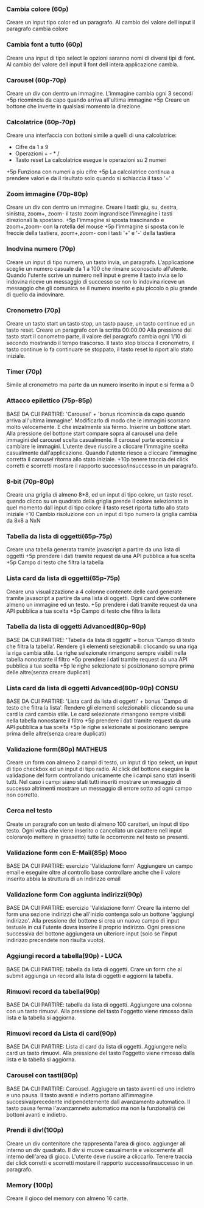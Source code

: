 

### Cambia colore (60p)
Creare un input tipo color ed un paragrafo. 
Al cambio del valore dell input il paragrafo cambia colore


### Cambia font a tutto (60p)
Creare una input di tipo select le opzioni saranno nomi di diversi tipi di font.
Al cambio del valore dell input il font dell intera applicazione cambia.


### Carousel (60p-70p)
Creare un div con dentro un immagine. 
L'immagine cambia ogni 3 secondi
+5p ricomincia da capo quando arriva all'ultima immagine
+5p Creare un bottone che inverte in qualsiasi momento la direzione.


### Calcolatrice (60p-70p)
Creare una interfaccia con bottoni simile a quelli di una calcolatrice:
- Cifre da 1 a 9
- Operazioni + - * /
- Tasto reset
La calcolatrice esegue le operazioni su 2 numeri

+5p Funziona con numeri a piu cifre
+5p La calcolatrice continua a prendere valori e da il risultato solo quando si schiaccia il taso '='


### Zoom immagine (70p-80p)
Creare un div con dentro un immagine. Creare i tasti: giu, su, destra, sinistra, zoom+, zoom-
il tasto zoom ingrandisce l'immagine i tasti direzionali la spostano.
+5p l'immagine si sposta trascinando e zoom+,zoom- con la rotella del mouse
+5p l'immagine si sposta con le freccie della tastiera, zoom+,zoom- con i tasti '+' e '-' della tastiera


### Inodvina numero (70p)
Creare un input di tipo numero, un tasto invia, un paragrafo.
L'applicazione sceglie un numero casuale da 1 a 100 che rimane sconosciuto all'utente.
Quando l'utente scrive un numero nell input e preme il tasto invia se lo indovina riceve un messaggio di 
successo se non lo indovina riceve un messaggio che gli comunica se il numero inserito e piu piccolo o
piu grande di quello da indovinare.


### Cronometro (70p)
Creare un tasto start un tasto stop, un tasto pause, un tasto continue ed un tasto reset.
Creare un paragrafo con la scritta 00:00:00
Alla pressione del tasto start il conometro parte, il valore del paragrafo cambia ogni 1/10 di secondo mostrando il tempo trascorso.
Il tasto stop blocca il cronometro, il tasto continue lo fa continuare se stoppato, il tasto reset lo riport allo stato iniziale.


### Timer (70p) 
Simile al cronometro ma parte da un numero inserito in input e si ferma a 0


### Attacco epilettico (75p-85p)
BASE DA CUI PARTIRE: 'Carousel' + 'bonus ricomincia da capo quando arriva all'ultima immagine'. 
Modificarlo di modo che le immagini scorrano molto velocemente. 
E che inizalmente sia fermo.
Inserire un bottone start.
Alla pressione del bottone start compare sopra al carousel una delle immagini del carousel scelta casualmente. 
Il carousel parte ecomicia a cambiare le immagini.
L'utente deve riuscire a cliccare l'immagine scelta casualmente dall'applicazione.
Quando l'utente riesce a cliccare l'immagine corretta il carousel ritorna allo stato iniziale.
+10p tenere traccia dei click corretti e scorretti mostare il rapporto successo/insuccesso in un paragrafo.


### 8-bit (70p-80p)
Creare una griglia di almeno 8*8, ed un input di tipo colore, un tasto reset.
quando clicco su un quadrato della griglia prende il colore selezionato in quel momento dall input di tipo colore
il tasto reset riporta tutto allo stato iniziale
+10 Cambio risoluzione con un input di tipo numero la griglia cambia da 8x8 a NxN


### Tabella da lista di oggetti(65p-75p)
Creare una tabella generata tramite javascript a partire da una lista di oggetti
+5p prendere i dati tramite request da una API pubblica a tua scelta
+5p Campo di testo che filtra la tabella


### Lista card da lista di oggetti(65p-75p)
Creare una visualizzazione a 4 colonne contenete delle card generate tramite javascript a partire da una lista di oggetti.
Ogni card deve contenere almeno un immagine ed un testo.
+5p prendere i dati tramite request da una API pubblica a tua scelta
+5p Campo di testo che filtra la lista
 
 
 
### Tabella da lista di oggetti Advanced(80p-90p)
BASE DA CUI PARTIRE: 'Tabella da lista di oggetti' + bonus 'Campo di testo che filtra la tabella'.
Rendere gli elementi selezionabili: cliccando su una riga la riga cambia stile.
Le righe selezionate rimangono sempre visibili nella tabella nonostante il filtro
+5p prendere i dati tramite request da una API pubblica a tua scelta
+5p le righe selezionate si posizionano sempre prima delle altre(senza creare duplicati)


### Lista card da lista di oggetti Advanced(80p-90p) CONSU
BASE DA CUI PARTIRE: 'Lista card da lista di oggetti' + bonus 'Campo di testo che filtra la lista'.
Rendere gli elementi selezionabili: cliccando su una card la card cambia stile.
Le card selezionate rimangono sempre visibili nella tabella nonostante il filtro
+5p prendere i dati tramite request da una API pubblica a tua scelta
+5p le righe selezionate si posizionano sempre prima delle altre(senza creare duplicati)


### Validazione form(80p)  MATHEUS
Creare un form con almeno 2 campi di testo, un input di tipo select, un input di tipo checkbox ed un input di tipo radio.
Al click del bottone eseguire la validazione del form controllando unicamente che i campi sano stati inseriti tutti.
Nel caso i campi siano stati tutti inseriti mostrare un mesaggio di successo altrimenti mostrare un messaggio di errore sotto ad ogni campo non corretto.


### Cerca nel testo
Create un paragrafo con un testo di almeno 100 caratteri, un input di tipo testo.
Ogni volta che viene inserito o cancellato un carattere nell input colorare(o mettere in grassetto) tutte le occorrenze nel testo se presenti.


### Validazione form con E-Mail(85p) Mooo
BASE DA CUI PARTIRE: esercizio 'Validazione form'
Aggiungere un campo email e eseguire oltre al controllo base controllare anche che il valore inserito abbia la struttura di un indirizzo email


### Validazione form Con aggiunta indirizzi(90p)
BASE DA CUI PARTIRE: esercizio 'Validazione form'
Creare lla interno del form una sezione indirizzi che all'inizio contenga solo un bottone 'aggiungi indirizzo'. 
Alla pressione del bottone si crea un nuovo campo di input testuale in cui l'utente dovra inserire il proprio indirizzo.
Ogni pressione successiva del bottone aggiungera un ulteriore input (solo se l'input indirizzo precendete non risulta vuoto).


### Aggiungi record a tabella(90p) - LUCA
BASE DA CUI PARTIRE: tabella da lista di oggetti.
Crare un form che al submit aggiunga un record alla lista di oggetti e aggiorni la tabella.


### Rimuovi record da tabella(90p)
BASE DA CUI PARTIRE: tabella da lista di oggetti.
Aggiungere una colonna con un tasto rimuovi. Alla pressione del tasto l'oggetto viene rimosso dalla lista e la tabella si aggiorna.


### Rimuovi record da Lista di card(90p)
BASE DA CUI PARTIRE: Lista di card da lista di oggetti.
Aggiungere nella card un tasto rimuovi. Alla pressione del tasto l'oggetto viene rimosso dalla lista e la tabella si aggiorna.


### Carousel con tasti(80p)
BASE DA CUI PARTIRE: Carousel.
Aggiugere un tasto avanti ed uno indietro e uno pausa. Il tasto avanti e indietro portano all'immagine succesiva/precedente indipendetemente dall avanzamento automatico.
Il tasto pausa ferma l'avanzamneto automatico ma non la funzionalità dei bottoni avanti e indietro.


### Prendi il div!(100p)
Creare un div contenitore che rappresenta l'area di gioco. aggiunger all interno un div quadrato.
Il div si muove casualmente e velocemente all interno dell'area di gioco. 
L'utente deve riuscire a cliccarlo.
Tenere traccia dei click corretti e scorretti mostare il rapporto successo/insuccesso in un paragrafo.


### Memory (100p)
Creare il gioco del memory con almeno 16 carte.
